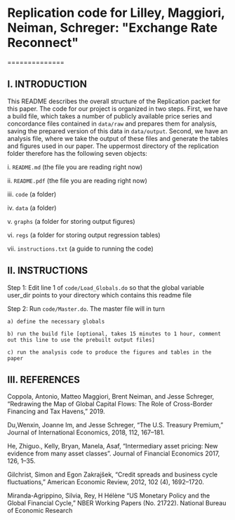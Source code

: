 # Replication code for Lilley, Maggiori, Neiman, Schreger: "Exchange Rate Reconnect"
==============

I. INTRODUCTION
--------------

This README describes the overall structure of the Replication packet for this paper. The code for our project is organized in two steps. First, we have a build file, which takes a number of publicly available price series and concordance files contained in `data/raw` and prepares them for analysis, saving the prepared version of this data in `data/output`. Second, we have an analysis file, where we take the output of these files and generate the tables and figures used in our paper. The uppermost directory of the replication folder therefore has the following seven objects:

  i.    	`README.md` (the file you are reading right now)
  
  ii.   	`README.pdf` (the file you are reading right now)
  
  iii.  	`code` (a folder)
  
  iv.  		`data` (a folder)
  
  v.   		`graphs` (a folder for storing output figures)
  
  vi.   	`regs` (a folder for storing output regression tables)
  
  vii.   	`instructions.txt` (a guide to running the code)
  

II. INSTRUCTIONS
--------------

Step 1: Edit line 1 of `code/Load_Globals.do` so that the global variable user_dir points to your directory which contains this readme file

Step 2: Run `code/Master.do`. The master file will in turn 

    a) define the necessary globals 
    
    b) run the build file [optional, takes 15 minutes to 1 hour, comment out this line to use the prebuilt output files]
    
    c) run the analysis code to produce the figures and tables in the paper
    

III. REFERENCES
--------------
Coppola, Antonio, Matteo Maggiori, Brent Neiman, and Jesse Schreger, “Redrawing the Map
of Global Capital Flows: The Role of Cross-Border Financing and Tax Havens,” 2019.

Du,Wenxin, Joanne Im, and Jesse Schreger, “The U.S. Treasury Premium,” Journal of International Economics, 2018, 112, 167–181.

He, Zhiguo., Kelly, Bryan, Manela, Asaf, “Intermediary asset pricing: New evidence from many asset classes”. Journal of Financial Economics 2017, 126, 1–35.

Gilchrist, Simon and Egon Zakrajšek, “Credit spreads and business cycle fluctuations,” American Economic Review, 2012, 102 (4), 1692–1720.

Miranda-Agrippino, Silvia, Rey, H Hélène “US Monetary Policy and the Global Financial Cycle,” NBER Working Papers (No. 21722). National Bureau of Economic Research

